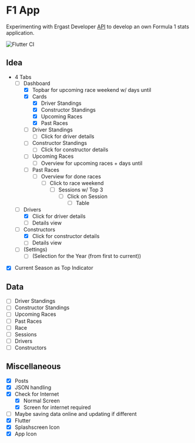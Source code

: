 # F1 App

Experimenting with Ergast Developer [API](http://ergast.com/mrd/) to develop an own Formula 1 stats application. 

![Flutter CI](https://github.com/Makapre/f1_app/workflows/Flutter%20CI/badge.svg)

## Idea
- 4 Tabs
	- [ ] Dashboard
		- [x] Topbar for upcoming race weekend w/ days until
		- [x] Cards
			- [x] Driver Standings
			- [x] Constructor Standings
			- [x] Upcoming Races
			- [x] Past Races
		- [ ] Driver Standings
			- [ ] Click for driver details
		- [ ] Constructor Standings
			- [ ] Click for constructor details
		- [ ] Upcoming Races
			- [ ] Overview for upcoming races + days until
		- [ ] Past Races
			- [ ] Overview for done races
				- [ ] Click to race weekend
					- [ ] Sessions w/ Top 3
						- [ ] Click on Session
							- [ ] Table

	- [ ] Drivers
		- [x] Click for driver details
		- [ ] Details view
	- [ ] Constructors
		- [x] Click for constructor details
		- [ ] Details view
	- [ ] (Settings)
		- [ ] (Selection for the Year (from first to current))
- [x] Current Season as Top Indicator

## Data
- [ ] Driver Standings
- [ ] Constructor Standings
- [ ] Upcoming Races
- [ ] Past Races
- [ ] Race
- [ ] Sessions
- [ ] Drivers
- [ ] Constructors

## Miscellaneous
- [x] Posts
- [x] JSON handling
- [x] Check for Internet
	- [x] Normal Screen
	- [x] Screen for internet required
- [ ] Maybe saving data online and updating if different
- [x] Flutter
- [x] Splashscreen Icon
- [x] App Icon
